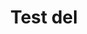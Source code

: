 ---
title: Test del
eleventyNavigation:
    key: test del
    parent: test område
    order: 1
    excerpt: Delen är delen
---